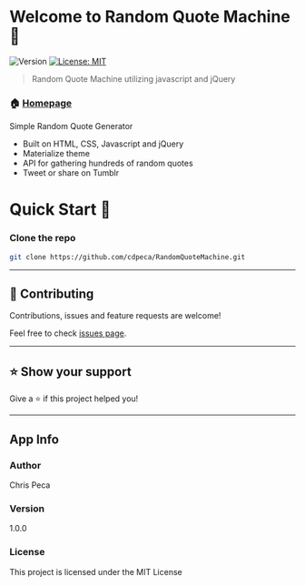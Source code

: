 # Welcome to Random Quote Machine 👋

![Version](https://img.shields.io/badge/version-1.0.0-blue.svg?cacheSeconds=2592000)
[![License: MIT](https://img.shields.io/badge/License-MIT-yellow.svg)](#)

> Random Quote Machine utilizing javascript and jQuery

### 🏠 [Homepage](https://github.com/cdpeca/RandomQuoteMachine)

Simple Random Quote Generator

-   Built on HTML, CSS, Javascript and jQuery
-   Materialize theme
-   API for gathering hundreds of random quotes
-   Tweet or share on Tumblr

# Quick Start 🚀

### Clone the repo

```bash
git clone https://github.com/cdpeca/RandomQuoteMachine.git
```

---

## 🤝 Contributing

Contributions, issues and feature requests are welcome!

Feel free to check [issues page](https://github.com/cdpeca/RandomQuoteMachine/issues).

---

## ⭐️ Show your support

Give a ⭐️ if this project helped you!

---

## App Info

### Author

Chris Peca

### Version

1.0.0

### License

This project is licensed under the MIT License
